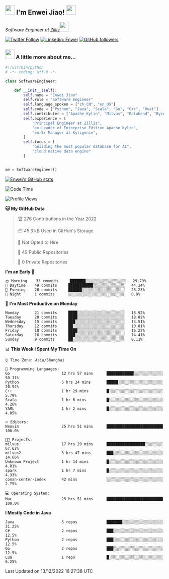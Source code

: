 <h2><img src="https://emojis.slackmojis.com/emojis/images/1531849430/4246/blob-sunglasses.gif?1531849430" width="30"/> I'm  Enwei Jiao! <img src="https://media.giphy.com/media/juBt25nT1KGys/giphy.gif" width=30> </h2>
<!-- <img align='right' src="https://media.giphy.com/media/M9gbBd9nbDrOTu1Mqx/giphy.gif" width="230"> -->
<p><em>Software Engineer at <a href="https://zilliz.com/">Zilliz</a><img src="https://media.giphy.com/media/WUlplcMpOCEmTGBtBW/giphy.gif" width="30"></em></p>

[![Twitter Follow](https://img.shields.io/twitter/follow/misteranmol?label=Follow)](https://twitter.com/intent/follow?screen_name=EnweiJiao)
[![Linkedin: Enwei](https://img.shields.io/badge/-enwei-blue?style=&logo=Linkedin&logoColor=white&link=https://www.linkedin.com/in/enwei-jiao-41192a97)](https://www.linkedin.com/in/enwei-jiao-41192a97/)
[![GitHub followers](https://img.shields.io/github/followers/jiaoew1991?label=Follow&style=social)](https://github.com/jiaoew1991)


### <img src="https://media.giphy.com/media/VgCDAzcKvsR6OM0uWg/giphy.gif" width="30"> A little more about me...  

```python
#!/usr/bin/python
# -*- coding: utf-8 -*-

class SoftwareEngineer:

    def __init__(self):
        self.name = "Enwei Jiao"
        self.role = "Software Engineer"
        self.language_spoken = ["zh_CN", "en_US"]
        self.code = ["Python", "Java", "Scala", "Go", "C++", "Rust"]
        self.contributer = ["Apache Kylin", "Milvus", "Databend", "Byzer-Lang"]
        self.experience = [
            "Principal Engineer at Zilliz",
            "ex-Leader of Enterprise Edition Apache Kylin",
            "ex-Sr Manager at Kyligence",
        ]
        self.focus = [
            "building the most popular database for AI",
            "cloud native data engine"
        ]


me = SoftwareEngineer()
```

[![Enwei's GitHub stats](https://github-readme-stats.vercel.app/api?username=jiaoew1991&count_private=true&show_icons=true)](https://github.com/jiaoew1991/jiaoew1991)

<!-- [![Top Langs](https://github-readme-stats.vercel.app/api/top-langs/?username=jiaoew1991&layout=compact)](https://github.com/jiaoew1991/jiaoew1991) -->

<!--START_SECTION:waka-->
![Code Time](http://img.shields.io/badge/Code%20Time-369%20hrs%206%20mins-blue)

![Profile Views](http://img.shields.io/badge/Profile%20Views-0-blue)

**🐱 My GitHub Data** 

> 🏆 276 Contributions in the Year 2022
 > 
> 📦 45.3 kB Used in GitHub's Storage 
 > 
> 🚫 Not Opted to Hire
 > 
> 📜 49 Public Repositories 
 > 
> 🔑 0 Private Repositories  
 > 
**I'm an Early 🐤** 

```text
🌞 Morning    33 commits     ███████░░░░░░░░░░░░░░░░░░   29.73% 
🌆 Daytime    49 commits     ███████████░░░░░░░░░░░░░░   44.14% 
🌃 Evening    28 commits     ██████░░░░░░░░░░░░░░░░░░░   25.23% 
🌙 Night      1 commits      ░░░░░░░░░░░░░░░░░░░░░░░░░   0.9%

```
📅 **I'm Most Productive on Monday** 

```text
Monday       21 commits     ████░░░░░░░░░░░░░░░░░░░░░   18.92% 
Tuesday      20 commits     ████░░░░░░░░░░░░░░░░░░░░░   18.02% 
Wednesday    15 commits     ███░░░░░░░░░░░░░░░░░░░░░░   13.51% 
Thursday     12 commits     ██░░░░░░░░░░░░░░░░░░░░░░░   10.81% 
Friday       18 commits     ████░░░░░░░░░░░░░░░░░░░░░   16.22% 
Saturday     16 commits     ███░░░░░░░░░░░░░░░░░░░░░░   14.41% 
Sunday       9 commits      ██░░░░░░░░░░░░░░░░░░░░░░░   8.11%

```


📊 **This Week I Spent My Time On** 

```text
⌚︎ Time Zone: Asia/Shanghai

💬 Programming Languages: 
Go                       12 hrs 57 mins      ████████████░░░░░░░░░░░░░   50.11% 
Python                   5 hrs 24 mins       █████░░░░░░░░░░░░░░░░░░░░   20.94% 
C++                      1 hr 29 mins        █░░░░░░░░░░░░░░░░░░░░░░░░   5.79% 
Scala                    1 hr 6 mins         █░░░░░░░░░░░░░░░░░░░░░░░░   4.26% 
YAML                     1 hr 2 mins         █░░░░░░░░░░░░░░░░░░░░░░░░   4.05%

🔥 Editors: 
Neovim                   25 hrs 51 mins      █████████████████████████   100.0%

🐱‍💻 Projects: 
milvus                   17 hrs 29 mins      █████████████████░░░░░░░░   67.62% 
milvus2                  3 hrs 47 mins       ███░░░░░░░░░░░░░░░░░░░░░░   14.66% 
Unknown Project          1 hr 14 mins        █░░░░░░░░░░░░░░░░░░░░░░░░   4.81% 
spark                    1 hr 7 mins         █░░░░░░░░░░░░░░░░░░░░░░░░   4.33% 
conan-center-index       42 mins             ░░░░░░░░░░░░░░░░░░░░░░░░░   2.75%

💻 Operating System: 
Mac                      25 hrs 51 mins      █████████████████████████   100.0%

```

**I Mostly Code in Java** 

```text
Java                     5 repos             ███████░░░░░░░░░░░░░░░░░░   31.25% 
C#                       2 repos             ███░░░░░░░░░░░░░░░░░░░░░░   12.5% 
Python                   2 repos             ███░░░░░░░░░░░░░░░░░░░░░░   12.5% 
Go                       2 repos             ███░░░░░░░░░░░░░░░░░░░░░░   12.5% 
Lua                      1 repo              █░░░░░░░░░░░░░░░░░░░░░░░░   6.25%

```



 Last Updated on 13/12/2022 16:27:38 UTC
<!--END_SECTION:waka-->
